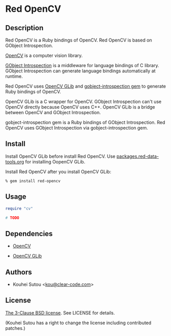 # Red OpenCV

## Description

Red OpenCV is a Ruby bindings of OpenCV. Red OpenCV is based on GObject Introspection.

[OpenCV][opencv] is a computer vision library.

[GObject Introspection][gobject-introspection] is a middleware for language bindings of C library. GObject Introspection can generate language bindings automatically at runtime.

Red OpenCV uses [OpenCV GLib][opencv-glib] and [gobject-introspection gem][gobject-introspection-gem] to generate Ruby bindings of OpenCV.

OpenCV GLib is a C wrapper for OpenCV. GObject Introspection can't use OpenCV directly because OpenCV uses C++. OpenCV GLib is a bridge between OpenCV and GObject Introspection.

gobject-introspection gem is a Ruby bindings of GObject Introspection. Red OpenCV uses GObject Introspection via gobject-introspection gem.

## Install

Install OpenCV GLib before install Red OpenCV. Use [packages.red-data-tools.org][packages-red-data-tools-org] for installing OopenCV GLib.

Install Red OpenCV after you install OpenCV GLib:

```text
% gem install red-opencv
```

## Usage

```ruby
require "cv"

# TODO
```

## Dependencies

  * [OpenCV][opencv]

  * [OpenCV GLib][opencv-glib]


## Authors

  * Kouhei Sutou \<kou@clear-code.com\>

## License

[The 3-Clause BSD license][bsd-3-clause]. See LICENSE for details.

(Kouhei Sutou has a right to change the license including contributed
patches.)

[opencv]:https://opencv.org/

[gobject-introspection]:https://wiki.gnome.org/action/show/Projects/GObjectIntrospection

[opencv-glib]:https://github.com/red-data-tools/opencv-glib

[gobject-introspection-gem]:https://rubygems.org/gems/gobject-introspection

[packages-red-data-tools-org]:https://github.com/red-data-tools/packages.red-data-tools.org

[bsd-3-clause]:https://opensource.org/licenses/BSD-3-Clause
